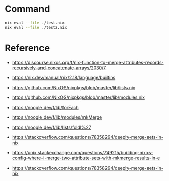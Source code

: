 # Command
```sh
nix eval --file ./test.nix
nix eval --file ./test2.nix
```

# Reference
- https://discourse.nixos.org/t/nix-function-to-merge-attributes-records-recursively-and-concatenate-arrays/2030/7

- https://nix.dev/manual/nix/2.18/language/builtins
- https://github.com/NixOS/nixpkgs/blob/master/lib/lists.nix
- https://github.com/NixOS/nixpkgs/blob/master/lib/modules.nix

- https://noogle.dev/f/lib/forEach
- https://noogle.dev/f/lib/modules/mkMerge
- https://noogle.dev/f/lib/lists/foldl%27

- https://stackoverflow.com/questions/78358294/deeply-merge-sets-in-nix
- https://unix.stackexchange.com/questions/749215/building-nixos-config-where-i-merge-two-attribute-sets-with-mkmerge-results-in-e
- https://stackoverflow.com/questions/78358294/deeply-merge-sets-in-nix

